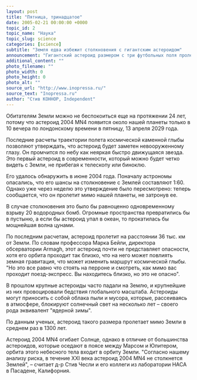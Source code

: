 ```yaml
---
layout: post
title: "Пятница, тринадцатое"
date: 2005-02-21 00:00:00 +0000
topic_id: 2
topic_name: "Наука"
topic_slug: science
categories: [science]
subtitle: "Земля едва избежит столкновения с гигантским астероидом"
announcement: "Гигантский астероид размером с три футбольных поля пролетит рядом с Землей ближе, чем любой другой объект таких размеров, сообщают ученые. Он пройдет между Землей и Луной, и его орбита пройдет ближе к Земле, чем орбита некоторых телекоммуникационных спутников. Впрочем, астрономы утверждают, что шансы на столкновение очень малы."
additional_content: ""
photo_filename: ""
photo_width: 0
photo_height: 0
photo_alt: ""
source_url: "http://www.inopressa.ru/"
source_text: "Inopressa.ru"
author: "Стив КОННОР, Independent"
---
```

Обитателям Земли можно не беспокоиться еще на протяжении 24 лет, потому что астероид 2004 MN4 появится около нашей планеты только в 10 вечера по лондонскому времени в пятницу, 13 апреля 2029 года.

Последние расчеты траектории полета космической каменной глыбы позволяют утверждать, что астероид будет заметен невооруженному глазу. Он промчится по небу как неяркая быстро движущаяся звезда. Это первый астероид в современности, который можно будет четко видеть с Земли, не прибегая к телескопу или биноклю.

Его удалось обнаружить в июне 2004 года. Поначалу астрономы опасались, что его шансы на столкновение с Землей составляют 1:60. Однако уже через неделю это утверждение было пересмотрено: теперь сообщается, что он пролетит мимо нашей планеты, не затронув ее.

В случае столкновения это было бы равноценно одновременному взрыву 20 водородных бомб. Огромные пространства превратились бы в пустыню, а если бы астероид упал в океан, то прокатилась бы мощнейшая волна цунами.

По последним расчетам, астероид пролетит на расстоянии 36 тыс. км от Земли. По словам профессора Марка Бейли, директора обсерватории Armagh, этот астероид почти не представляет опасности, хотя его орбита проходит так близко, что на него может повлиять земная гравитация, что может изменить маршрут космической глыбы. "Но это все равно что стоять на перроне и смотреть, как мимо вас проходит поезд-экспресс. Вы находитесь близко, но это не опасно".

В прошлом крупные астероиды часто падали на Землю, и крупнейшие из них провоцировали бедствия глобального масштаба. Астероиды могут приносить с собой облака пыли и мусора, которые, рассеиваясь в атмосфере, блокируют солнечный свет на несколько лет – своего рода эквивалент "ядерной зимы".

По данным ученых, астероид такого размера пролетает мимо Земли в среднем раз в 1300 лет.

Астероид 2004 MN4 огибает Солнце, однако в отличие от большинства астероидов, которые оседают в поясе между Марсом и Юпитером, орбита этого небесного тела входит в орбиту Земли. "Согласно нашему анализу риска, в течение XXI века астероид 2004 MN4 не столкнется Землей", – считает д-р Стив Чесли и его коллеги из лаборатории НАСА в Пасадене, Калифорния.
